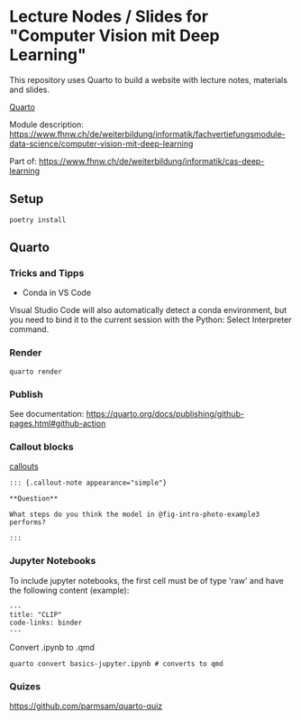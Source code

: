 # Lecture Nodes / Slides for "Computer Vision mit Deep Learning"

This repository uses Quarto to build a website with lecture notes, materials and slides.

[Quarto](https://quarto.org/)

Module description: https://www.fhnw.ch/de/weiterbildung/informatik/fachvertiefungsmodule-data-science/computer-vision-mit-deep-learning

Part of: https://www.fhnw.ch/de/weiterbildung/informatik/cas-deep-learning

## Setup

```
poetry install
```

## Quarto

### Tricks and Tipps

- Conda in VS Code

Visual Studio Code will also automatically detect a conda environment, but you need to bind it to the current session with the Python: Select Interpreter command.

### Render

```
quarto render
```

### Publish

See documentation: https://quarto.org/docs/publishing/github-pages.html#github-action

### Callout blocks

[callouts](https://quarto.org/docs/authoring/callouts.html)

```
::: {.callout-note appearance="simple"}

**Question**

What steps do you think the model in @fig-intro-photo-example3 performs?

:::
```

### Jupyter Notebooks

To include jupyter notebooks, the first cell must be of type 'raw' and have the following content (example):

```
---
title: "CLIP"
code-links: binder
---
```

Convert .ipynb to .qmd

```
quarto convert basics-jupyter.ipynb # converts to qmd
```

### Quizes

https://github.com/parmsam/quarto-quiz
